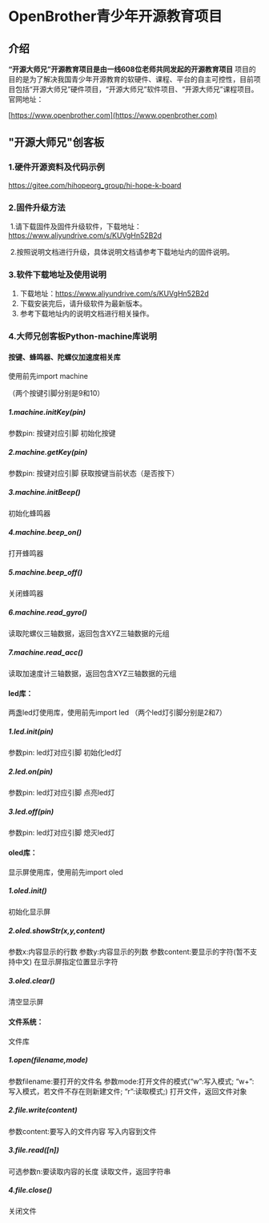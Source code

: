 # OpenBrother青少年开源教育项目

## 介绍
**“开源大师兄”开源教育项目是由一线608位老师共同发起的开源教育项目**
项目的目的是为了解决我国青少年开源教育的软硬件、课程、平台的自主可控性，目前项目包括“开源大师兄”硬件项目，“开源大师兄”软件项目、“开源大师兄”课程项目。官网地址：

 [https://www.openbrother.com](https://www.openbrother.com)

## "开源大师兄"创客板

### 1.硬件开源资料及代码示例

https://gitee.com/hihopeorg_group/hi-hope-k-board


### 2.固件升级方法

​	1.请下载固件及固件升级软件，下载地址：https://www.aliyundrive.com/s/KUVgHn52B2d 

​	2.按照说明文档进行升级，具体说明文档请参考下载地址内的固件说明。

### 3.软件下载地址及使用说明

1.  下载地址：https://www.aliyundrive.com/s/KUVgHn52B2d
2.  下载安装完后，请升级软件为最新版本。
3.  参考下载地址内的说明文档进行相关操作。

### 4.大师兄创客板Python-machine库说明

#### 按键、蜂鸣器、陀螺仪加速度相关库

使用前先import machine

（两个按键引脚分别是9和10）

##### 1.machine.initKey(pin)

参数pin: 按键对应引脚
初始化按键 

##### 2.machine.getKey(pin)

参数pin: 按键对应引脚
获取按键当前状态（是否按下）

##### 3.machine.initBeep()

初始化蜂鸣器

##### 4.machine.beep_on()

打开蜂鸣器

##### 5.machine.beep_off()

关闭蜂鸣器

##### 6.machine.read_gyro()

读取陀螺仪三轴数据，返回包含XYZ三轴数据的元组

##### 7.machine.read_acc()

读取加速度计三轴数据，返回包含XYZ三轴数据的元组

#### led库：

两盏led灯使用库，使用前先import led
（两个led灯引脚分别是2和7）

##### 1.led.init(pin)

参数pin: led灯对应引脚
初始化led灯

##### 2.led.on(pin)

参数pin: led灯对应引脚
点亮led灯

##### 3.led.off(pin)

参数pin: led灯对应引脚
熄灭led灯

#### oled库：

显示屏使用库，使用前先import oled

##### 1.oled.init()

初始化显示屏

##### 2.oled.showStr(x,y,content)

参数x:内容显示的行数
参数y:内容显示的列数
参数content:要显示的字符(暂不支持中文)
在显示屏指定位置显示字符

##### 3.oled.clear()

清空显示屏

#### 文件系统：

文件库

##### 1.open(filename,mode)

参数filename:要打开的文件名
参数mode:打开文件的模式(“w”:写入模式; “w+”:写入模式，若文件不存在则新建文件; “r”:读取模式;)
打开文件，返回文件对象

##### 2.file.write(content)

参数content:要写入的文件内容
写入内容到文件

##### 3.file.read([n])

可选参数n:要读取内容的长度
读取文件，返回字符串

##### 4.file.close()

关闭文件
